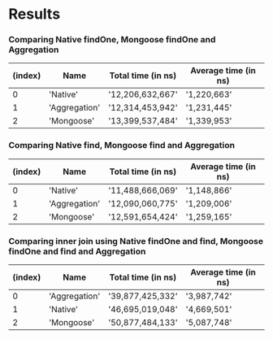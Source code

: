 # Results

### Comparing Native findOne, Mongoose findOne and Aggregation

| (index) | Name          | Total time (in ns) | Average time (in ns) |
| ------- | ------------- | ------------------ | -------------------- |
| 0       | 'Native'      | '12,206,632,667'   | '1,220,663'          |
| 1       | 'Aggregation' | '12,314,453,942'   | '1,231,445'          |
| 2       | 'Mongoose'    | '13,399,537,484'   | '1,339,953'          |

### Comparing Native find, Mongoose find and Aggregation

| (index) | Name          | Total time (in ns) | Average time (in ns) |
| ------- | ------------- | ------------------ | -------------------- |
| 0       | 'Native'      | '11,488,666,069'   | '1,148,866'          |
| 1       | 'Aggregation' | '12,090,060,775'   | '1,209,006'          |
| 2       | 'Mongoose'    | '12,591,654,424'   | '1,259,165'          |

### Comparing inner join using Native findOne and find, Mongoose findOne and find and Aggregation

| (index) | Name          | Total time (in ns) | Average time (in ns) |
| ------- | ------------- | ------------------ | -------------------- |
| 0       | 'Aggregation' | '39,877,425,332'   | '3,987,742'          |
| 1       | 'Native'      | '46,695,019,048'   | '4,669,501'          |
| 2       | 'Mongoose'    | '50,877,484,133'   | '5,087,748'          |
